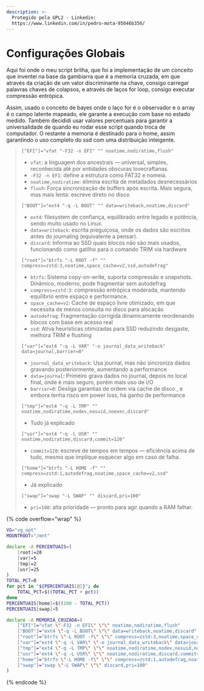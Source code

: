 ```yaml
---
description: >-
  Protegido pela GPL2 - Linkedin:
  https://www.linkedin.com/in/pedro-mota-95046b356/
---
```


# Configurações Globais

Aqui foi onde o meu script brilha, que foi a implementação de um conceito que inventei na base da gambiarra que é a memoria cruzada, em que através da criação de um valor discriminante na chave, consigo carregar palavras chaves de colapsos, e através de laços for loop, consigo executar compressão entrópica.

Assim, usado o conceito de bayes onde o laço for é o observador e o array é o campo latente mapeado, ele garante a execução com base no estado medido. Também decididi  usar valores percentuais para garantir a universalidade de quando eu rodar esse script quando troca de computador. O restante a memoria é destinado para o home, assim garantindo o uso completo do ssd com uma distribuição inteigente.

> `["EFI"]="vfat "-F32 -n EFI" "" noatime,nodiratime,flush"`
>
> * `vfat`: a linguagem dos ancestrais — universal, simples, reconhecida até por entidades obscuras lovecraftanas.
> * `-F32 -n EFI`: define a estrutura como FAT32 e nomeia.
> * `noatime,nodiratime`: elimina escrita de metadados desnecessários
> * `flush`: Força sincronização de buffers após escrita. Mais segura, mas mais lenta: escreve direto no disco
>
> `["BOOT"]="ext4 "-q -L BOOT" "" data=writeback,noatime,discard"`
>
> * `ext4`: filesystem de confiança, equilibrado entre legado e potência, sendo muito usado no Linux.
> * `data=writeback`: escrita preguiçosa, onde os dados são escritos antes do journaling (equivalente a pensar).
> * `discard`: Informa ao SSD quais blocos não são mais usados, funcionando como gatilho para o comando TRIM via hardware
>
> `["root"]="btrfs "-L ROOT -f" "" compress=zstd:3,noatime,space_cache=v2,ssd,autodefrag"`
>
> * `btrfs`: Sistema copy-on-write, suporta compressão e snapshots. Dinâmico, moderno, pode fragmentar sem autodefrag
> * `compress=zstd:3`: compressão entrópica moderada, mantendo equilíbrio entre espaço e performance.
> * `space_cache=v2`: Cache de espaço livre otimizado, em que necessita de menos consulta no disco para alocação
> * `autodefrag`: Fragmentação corrigida dinamicamente reordenando blocos com base em acesso real
> * `ssd`: Ativa heurísticas otimizadas para SSD reduzindo desgaste, melhora TRIM e flushing
>
> `["var"]="ext4 "-q -L VAR" "-o journal_data_writeback" data=journal,barrier=0"`&#x20;
>
> * `journal_data_writeback`: Usa journal, mas não sincroniza dados gravando posteriormente, aumentando a performance
> * `data=journal`: Primeiro grava dados no journal, depois no local final, onde é mais seguro, porém mais uso de I/O
> * `barrier=0`:  Desliga garantias de ordem via cache de disco , e embora tenha risco em power loss, há  ganho de performance
>
> `["tmp"]="ext4 "-q -L TMP" "" noatime,nodiratime,nodev,nosuid,noexec,discard"`
>
> * Tudo já explicado
>
> `["usr"]="ext4 "-q -L USR" "" noatime,nodiratime,discard,commit=120"`
>
> * `commit=120`: escreve de tempos em tempos — eficiência acima de tudo, mesmo que implique esquecer algo em caso de falha.
>
> `["home"]="btrfs "-L HOME -f" "" compress=zstd:1,autodefrag,noatime,space_cache=v2,ssd"`
>
> * Já explicado
>
> `["swap"]="swap "-L SWAP" "" discard,pri=100"`
>
> * `pri=100`: alta prioridade — pronto para agir quando a RAM falhar.

{% code overflow="wrap" %}
```bash
VG="vg_opt"
MOUNTROOT="/mnt"

declare -A PERCENTUAIS=(
    [root]=20
    [var]=5
    [tmp]=2
    [usr]=25
)
TOTAL_PCT=0
for pct in "${PERCENTUAIS[@]}"; do
    TOTAL_PCT=$((TOTAL_PCT + pct))
done
PERCENTUAIS[home]=$((100 - TOTAL_PCT))
PERCENTUAIS[swap]=5

declare -A MEMORIA_CRUZADA=(
    ["EFI"]="vfat \"-F32 -n EFI\" \"\" noatime,nodiratime,flush"
    ["BOOT"]="ext4 \"-q -L BOOT\" \"\" data=writeback,noatime,discard"
    ["root"]="btrfs \"-L ROOT -f\" \"\" compress=zstd:3,noatime,space_cache=v2,ssd,autodefrag"
    ["var"]="ext4 \"-q -L VAR\" \"-o journal_data_writeback\" data=journal,barrier=0"
    ["tmp"]="ext4 \"-q -L TMP\" \"\" noatime,nodiratime,nodev,nosuid,noexec,discard"
    ["usr"]="ext4 \"-q -L USR\" \"\" noatime,nodiratime,discard,commit=120"
    ["home"]="btrfs \"-L HOME -f\" \"\" compress=zstd:1,autodefrag,noatime,space_cache=v2,ssd"
    ["swap"]="swap \"-L SWAP\" \"\" discard,pri=100"
)
```
{% endcode %}



